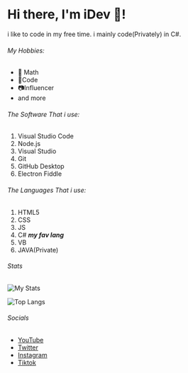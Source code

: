 # Hi there, I'm iDev 👋!
i like to code in my free time. i mainly code(Privately) in C#.
###### My Hobbies:
- 🔢 Math
- 💾Code
- 📷Influencer
- and more

###### The Software That i use:

1. Visual Studio Code
2. Node.js
3. Visual Studio
4. Git
5. GitHub Desktop
6. Electron Fiddle

###### The Languages That i use:
1. HTML5
2. CSS
3. JS
4. C# ***my fav lang***
5. VB
6. JAVA(Private)
###### Stats

![My Stats](https://github-readme-stats.vercel.app/api?username=iDevYT&show_icons=true)

![Top Langs](https://github-readme-stats.vercel.app/api/top-langs/?username=iDevYT)

###### Socials
- [YouTube](https://www.youtube.com/channel/UCwYJtY18T2n7fysL7qJeB2g)
- [Twitter](https://twitter.com/INSPIREDevelop1)
- [Instagram](https://www.instagram.com/idevinsta/)
- [Tiktok](https://www.tiktok.com/@inspiredeveloper)
